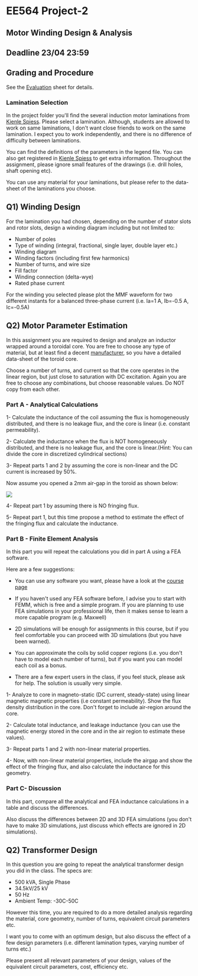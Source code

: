 # EE564 Project-2

## Motor Winding Design & Analysis

## Deadline 23/04 23:59

## Grading and Procedure

See the [Evaluation](./evaluation.md) sheet for details.

### Lamination Selection

In the project folder you'll find the several induction motor laminations from [Kienle Spiess](http://www.kienle-spiess.de/induction-machines.html). Please select a lamination. Although, students are allowed to work on same laminations, I don't want close friends to work on the same lamination. I expect you to work independently, and there is no difference of difficulty between laminations. 

You can find the definitions of the parameters in the legend file. You can also get registered in [Kienle Spiess](http://www.kienle-spiess.de/induction-machines.html) to get extra information. Throughout the assignment, please ignore small features of the drawings (i.e. drill holes, shaft opening etc).

You can use any material for your laminations, but please refer to the data-sheet of the laminations you choose.


## Q1) Winding Design

For the lamination you had chosen, depending on the number of stator slots and rotor slots, design a winding diagram including but not limited to:

- Number of poles
- Type of winding (integral, fractional, single layer, double layer etc.)
- Winding diagram
- Winding factors (including first few harmonics)
- Number of turns, and wire size
- Fill factor
- Winding connection (delta-wye)
- Rated phase current

For the winding you selected please plot the MMF waveform for two different instants for a balanced three-phase current (i.e. Ia=1 A, Ib=-0.5 A, Ic=-0.5A)

## Q2) Motor Parameter Estimation





In this assignment you are required to design and analyze an inductor wrapped around a toroidal core. You are free to choose any type of material, but at least find a decent [manufacturer](https://www.mag-inc.com/Products/Ferrite-Cores/Ferrite-Toroids), so you have a detailed data-sheet of the toroid core.

Choose a number of turns, and current so that the core operates in the linear region, but just close to saturation with DC excitation. Again you are free to choose any combinations, but choose reasonable values. Do NOT copy from each other.

### Part A - Analytical Calculations

1- Calculate the inductance of the coil assuming the flux is homogeneously distributed, and there is no leakage flux, and the core is linear (i.e. constant permeability).

2- Calculate the inductance when the flux is NOT homogeneously distributed, and there is no leakage flux, and the core is linear.(Hint: You can divide the core in discretized cylindrical sections)

3- Repeat parts 1 and 2 by assuming the core is non-linear and the DC current is increased by 50%.

Now assume you opened a 2mm air-gap in the toroid as shown below:

![](https://img1.exportersindia.com/product_images/bc-full/dir_117/3493672/gapped-toroidal-core-2002349.jpeg)

4- Repeat part 1 by assuming there is NO fringing flux.

5- Repeat part 1, but this time propose a method to estimate the effect of the fringing flux and calculate the inductance.

### Part B - Finite Element Analysis

In this part you will repeat the calculations you did in part A using a FEA software.

Here are a few suggestions:

- You can use any software you want, please have a look at the [course page](http://keysan.me/ee564)

- If you haven't used any FEA software before, I advise you to start with FEMM, which is free and a simple program. If you are planning to use FEA simulations in your professional life, then it makes sense to learn a more capable program (e.g.  Maxwell)

- 2D simulations will be enough for assignments in this course, but if you feel comfortable you can proceed with 3D simulations (but you have been warned).

- You can approximate the coils by solid copper regions (i.e. you don't have to model each number of turns),  but if you want you can model each coil as a bonus.

- There are a few expert users in the class, if you feel stuck, please ask for help. The solution is usually very simple.

1- Analyze to core in magneto-static (DC current, steady-state) using linear magnetic magnetic properties (i.e constant permeability). Show the flux density distribution in the core. Don't forget to include air-region around the core.

2- Calculate total inductance, and leakage inductance (you can use the magnetic energy stored in the core and in the air region to estimate these values).

3- Repeat parts 1 and 2 with non-linear material properties.

4- Now, with non-linear material properties, include the airgap and show the effect of the fringing flux, and also calculate the inductance for this geometry. 

### Part C- Discussion

In this part, compare all the analytical and FEA inductance calculations in a table and discuss the differences.

Also discuss the differences between 2D and 3D FEA simulations (you don't have to make 3D simulations, just discuss which effects are ignored in 2D simulations).


## Q2) Transformer Design

In this question you are going to repeat the analytical transformer design you did in the class. The specs are:

- 500 kVA, Single Phase
- 34.5kV/25 kV
- 50 Hz
- Ambient Temp: -30C-50C

However this time, you are required to do a more detailed analysis regarding the material, core geometry, number of turns, equivalent circuit parameters etc.

I want you to come with an optimum design, but also discuss the effect of a few design parameters (i.e. different lamination types, varying number of turns etc.)

Please present all relevant parameters of your design, values of the equivalent circuit parameters, cost, efficiency etc.






